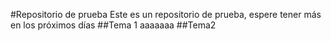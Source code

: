 #Repositorio de prueba
Este es un repositorio de prueba, espere tener más en los próximos días
##Tema 1
aaaaaaa
##Tema2
